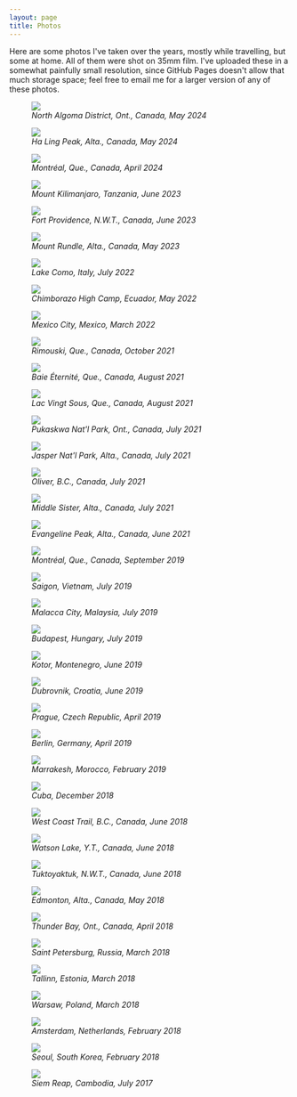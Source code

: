 ```yaml
---
layout: page
title: Photos
---
```


Here are some photos I've taken over the years, mostly while travelling, but some at home.
All of them were shot on 35mm film.
I've uploaded these in a somewhat painfully small resolution, since GitHub Pages doesn't allow
that much storage space; feel free to email me for a larger version of any of these photos.

<figure class="figure">
<img src="/media/travel/superior2024.jpg" class="center-image">
<figcaption class="caption"><i>North Algoma District, Ont., Canada, May 2024</i></figcaption>
</figure>

<figure class="figure">
<img src="/media/travel/haling.jpg" class="center-image">
<figcaption class="caption"><i>Ha Ling Peak, Alta., Canada, May 2024</i></figcaption>
</figure>

<figure class="figure">
<img src="/media/travel/eclipse.jpg" class="center-image">
<figcaption class="caption"><i>Montréal, Que., Canada, April 2024</i></figcaption>
</figure>

<figure class="figure">
<img src="/media/travel/kilimanjaro.jpg" class="center-image">
<figcaption class="caption"><i>Mount Kilimanjaro, Tanzania, June 2023</i></figcaption>
</figure>

<figure class="figure">
<img src="/media/travel/ftprovidence.jpg" class="center-image">
<figcaption class="caption"><i>Fort Providence, N.W.T., Canada, June 2023</i></figcaption>
</figure>

<figure class="figure">
<img src="/media/travel/rundle.jpg" class="center-image">
<figcaption class="caption"><i>Mount Rundle, Alta., Canada, May 2023</i></figcaption>
</figure>

<figure class="figure">
<img src="/media/travel/lakecomo.jpg" class="center-image">
<figcaption class="caption"><i>Lake Como, Italy, July 2022</i></figcaption>
</figure>

<figure class="figure">
<img src="/media/travel/chimborazo.jpg" class="center-image">
<figcaption class="caption"><i>Chimborazo High Camp, Ecuador, May 2022</i></figcaption>
</figure>

<figure class="figure">
<img src="/media/travel/orinoco.jpg" class="center-image">
<figcaption class="caption"><i>Mexico City, Mexico, March 2022</i></figcaption>
</figure>

<figure class="figure">
<img src="/media/travel/rimouski.jpg" class="center-image">
<figcaption class="caption"><i>Rimouski, Que., Canada, October 2021</i></figcaption>
</figure>

<figure class="figure">
<img src="/media/travel/baieeternite.jpg" class="center-image">
<figcaption class="caption"><i>Baie Éternité, Que., Canada, August 2021</i></figcaption>
</figure>

<figure class="figure">
<img src="/media/travel/lacvingtsous.jpg" class="center-image">
<figcaption class="caption"><i>Lac Vingt Sous, Que., Canada, August 2021</i></figcaption>
</figure>

<figure class="figure">
<img src="/media/travel/superior.jpg" class="center-image">
<figcaption class="caption"><i>Pukaskwa Nat'l Park, Ont., Canada, July 2021</i></figcaption>
</figure>

<figure class="figure">
<img src="/media/travel/jasper2021.jpg" class="center-image">
<figcaption class="caption"><i>Jasper Nat'l Park, Alta., Canada, July 2021</i></figcaption>
</figure>

<figure class="figure">
<img src="/media/travel/okanagan2021.jpg" class="center-image">
<figcaption class="caption"><i>Oliver, B.C., Canada, July 2021</i></figcaption>
</figure>

<figure class="figure">
<img src="/media/travel/middlesister.jpg" class="center-image">
<figcaption class="caption"><i>Middle Sister, Alta., Canada, July 2021</i></figcaption>
</figure>

<figure class="figure">
<img src="/media/travel/evangeline.jpg" class="center-image">
<figcaption class="caption"><i>Evangeline Peak, Alta., Canada, June 2021</i></figcaption>
</figure>

<figure class="figure">
<img src="/media/travel/howdareyou.jpg" class="center-image">
<figcaption class="caption"><i>Montréal, Que., Canada, September 2019</i></figcaption>
</figure>

<figure class="figure">
<img src="/media/travel/saigon.jpg" class="center-image">
<figcaption class="caption"><i>Saigon, Vietnam, July 2019</i></figcaption>
</figure>

<figure class="figure">
<img src="/media/travel/malacca.jpg" class="center-image">
<figcaption class="caption"><i>Malacca City, Malaysia, July 2019</i></figcaption>
</figure>

<figure class="figure">
<img src="/media/travel/budapest.jpg" class="center-image">
<figcaption class="caption"><i>Budapest, Hungary, July 2019</i></figcaption>
</figure>

<figure class="figure">
<img src="/media/travel/kotor.jpg" class="center-image">
<figcaption class="caption"><i>Kotor, Montenegro, June 2019</i></figcaption>
</figure>

<figure class="figure">
<img src="/media/travel/dubrovnik.jpg" class="center-image">
<figcaption class="caption"><i>Dubrovnik, Croatia, June 2019</i></figcaption>
</figure>

<figure class="figure">
<img src="/media/travel/cechuvmost.jpg" class="center-image">
<figcaption class="caption"><i>Prague, Czech Republic, April 2019</i></figcaption>
</figure>

<figure class="figure">
<img src="/media/travel/berlin.jpg" class="center-image">
<figcaption class="caption"><i>Berlin, Germany, April 2019</i></figcaption>
</figure>

<figure class="figure">
<img src="/media/travel/marrakesh.jpg" class="center-image">
<figcaption class="caption"><i>Marrakesh, Morocco, February 2019</i></figcaption>
</figure>

<figure class="figure">
<img src="/media/travel/cuba.jpg" class="center-image">
<figcaption class="caption"><i>Cuba, December 2018</i></figcaption>
</figure>

<figure class="figure">
<img src="/media/travel/westcoasttrail.jpg" class="center-image">
<figcaption class="caption"><i>West Coast Trail, B.C., Canada, June 2018</i></figcaption>
</figure>

<figure class="figure">
<img src="/media/travel/watsonlake.jpg" class="center-image">
<figcaption class="caption"><i>Watson Lake, Y.T., Canada, June 2018</i></figcaption>
</figure>

<figure class="figure">
<img src="/media/travel/tuktoyaktuk.jpg" class="center-image">
<figcaption class="caption"><i>Tuktoyaktuk, N.W.T., Canada, June 2018</i></figcaption>
</figure>

<figure class="figure">
<img src="/media/travel/edmontonmay18.jpg" class="center-image">
<figcaption class="caption"><i>Edmonton, Alta., Canada, May 2018</i></figcaption>
</figure>

<figure class="figure">
<img src="/media/travel/thunderbay.jpg" class="center-image">
<figcaption class="caption"><i>Thunder Bay, Ont., Canada, April 2018</i></figcaption>
</figure>

<figure class="figure">
<img src="/media/travel/apraksindvor.jpg" class="center-image">
<figcaption class="caption"><i>Saint Petersburg, Russia, March 2018</i></figcaption>
</figure>

<figure class="figure">
<img src="/media/travel/tallinn.jpg" class="center-image">
<figcaption class="caption"><i>Tallinn, Estonia, March 2018</i></figcaption>
</figure>

<figure class="figure">
<img src="/media/travel/warsaw.jpg" class="center-image">
<figcaption class="caption"><i>Warsaw, Poland, March 2018</i></figcaption>
</figure>

<figure class="figure">
<img src="/media/travel/redcar.jpg" class="center-image">
<figcaption class="caption"><i>Amsterdam, Netherlands, February 2018</i></figcaption>
</figure>

<figure class="figure">
<img src="/media/travel/seoul.jpg" class="center-image">
<figcaption class="caption"><i>Seoul, South Korea, February 2018</i></figcaption>
</figure>

<figure class="figure">
<img src="/media/travel/siemreap.jpg" class="center-image">
<figcaption class="caption"><i>Siem Reap, Cambodia, July 2017</i></figcaption>
</figure>
